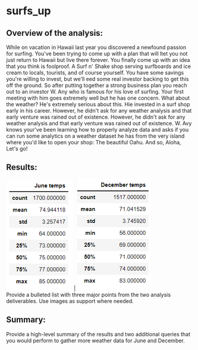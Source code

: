 # surfs_up
## Overview of the analysis:  
While on vacation in Hawaii last year you discovered a newfound passion for surfing. You've been trying to come up with a plan that will ltet you not just return to Hawaii but live there forever.
You finally come up with an idea that you think is foolproof. A Surf n' Shake shop serving surfboards and ice cream to locals, tourists, and of course yourself. You have some savings you're willing to invest, but we'll eed some real investor backing to get this off the ground. 
So after putting together a strong business plan you reach out to an investor W. Any who is famous for his love of surfing. Your first meeting with him goes extremely well but he has one concern.
What about the weather? He's extremely serious about this. Hie invested in a surf shop early in his career.
However, he didn't ask for any weather analysis and that early venture was rained out of existence.
However, he didn't ask for any weather analysis and that early venture was rained out of existence.
W. Avy knows your've been learning how to properly analyze data and asks if you can run some analytics on a weather dataset he has from the very island
where you'd like to open your shop: The beautiful Oahu. And so, Aloha, Let's go! 

## Results:  
![pic](https://github.com/ElenaMasarsky/surfs_up/blob/main/images/June.png) | ![pic](https://github.com/ElenaMasarsky/surfs_up/blob/main/images/December.png)  
Provide a bulleted list with three major points from the two analysis deliverables. Use images as support where needed.  

## Summary:  
Provide a high-level summary of the results and two additional queries that you would perform to gather more weather data for June and December.  